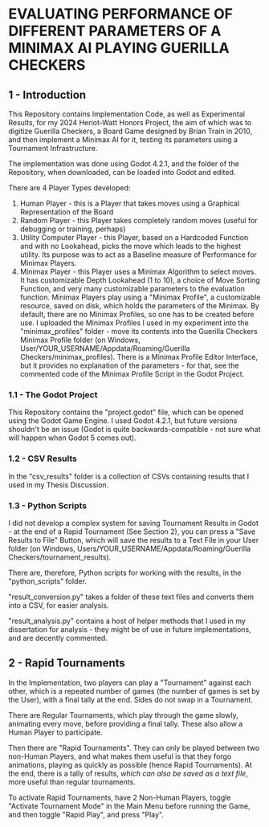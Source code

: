 # EVALUATING PERFORMANCE OF DIFFERENT PARAMETERS OF A MINIMAX AI PLAYING GUERILLA CHECKERS

## 1 - Introduction

This Repository contains Implementation Code, as well as Experimental Results, for my 2024 Heriot-Watt Honors Project,
the aim of which was to digitize Guerilla Checkers, a Board Game designed by Brian Train in 2010, and then implement a Minimax
AI for it, testing its parameters using a Tournament Infrastructure.

The implementation was done using Godot 4.2.1, and the folder of the Repository, when downloaded, can be loaded into Godot and edited.

There are 4 Player Types developed:
1. Human Player - this is a Player that takes moves using a Graphical Representation of the Board
2. Random Player - this Player takes completely random moves (useful for debugging or training, perhaps)
3. Utility Computer Player - this Player, based on a Hardcoded Function and with no Lookahead, picks the move which leads to the highest utility. Its purpose was to act as a Baseline measure of Performance for Minimax Players.
4. Minimax Player - this Player uses a Minimax Algorithm to select moves. It has customizable Depth Lookahead (1 to 10), a choice of Move Sorting Function, and very many customizable parameters to the evaluation function. Minimax Players play using a "Minimax Profile", a customizable resource, 
saved on disk, which holds the parameters of the Minimax. By default, there are no Minimax Profiles, so one has to be created before use. I uploaded
the Minimax Profiles I used in my experiment into the "minimax_profiles" folder - move its contents into the Guerilla Checkers Minimax Profile folder (on Windows, User/YOUR_USERNAME/Appdata/Roaming/Guerilla Checkers/minimax_profiles). There is a Minimax Profile Editor Interface, but it provides no explanation of the parameters - for that, see the commented code of the Minimax Profile Script in the Godot Project.

### 1.1 - The Godot Project

This Repository contains the "project.godot" file, which can be opened using the Godot Game Engine. I used Godot 4.2.1, but future
versions shouldn't be an issue (Godot is quite backwards-compatible - not sure what will happen when Godot 5 comes out).

### 1.2 - CSV Results

In the "csv_results" folder is a collection of CSVs containing results that I used in my Thesis Discussion. 

### 1.3 - Python Scripts

I did not develop a complex system for saving Tournament Results in Godot - at the end of a Rapid Tournament (See Section 2), you can
press a "Save Results to File" Button, which will save the results to a Text File in your User folder (on Windows, Users/YOUR_USERNAME/Appdata/Roaming/Guerilla Checkers/tournament_results).

There are, therefore, Python scripts for working with the results, in the "python_scripts" folder.

"result_conversion.py" takes a folder of these text files and converts them into a CSV, for easier analysis.

"result_analysis.py" contains a host of helper methods that I used in my dissertation for analysis - they might be of use in future implementations, and
are decently commented.

## 2 - Rapid Tournaments

In the Implementation, two players can play a "Tournament" against each other, which is a repeated number of games (the number of games is set by the User), with a final tally at the end. Sides do not swap in a Tournament. 

There are Regular Tournaments, which play through the game slowly, animating every move, before providing a final tally. These also allow a Human Player
to participate.

Then there are "Rapid Tournaments". They can only be played between two non-Human Players, and what makes them useful is that they forgo animations, playing as quickly as possible (hence Rapid Tournaments). At the end, there is a tally of results, *which can also be saved as a text file*, more
useful than regular tournaments. 

To activate Rapid Tournaments, have 2 Non-Human Players, toggle "Activate Tournament Mode" in the Main Menu before running the Game, and then toggle "Rapid Play", and press "Play".